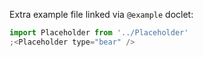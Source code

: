 Extra example file linked via `@example` doclet:

```jsx
import Placeholder from '../Placeholder'
;<Placeholder type="bear" />
```

